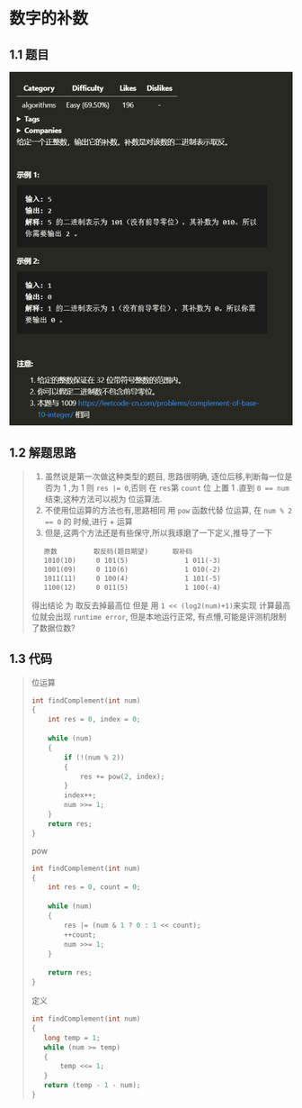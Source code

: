 # 数字的补数

## 1.1 题目
![alt](Question.png)

## 1.2 解题思路
> 1. 虽然说是第一次做这种类型的题目, 思路很明确, 逐位后移,判断每一位是否为 1 ,为 1 则 `res |= 0`,否则 在 `res`第 `count` 位 上置  1 .直到 `0 == num` 结束,这种方法可以视为 位运算法.  
> 2. 不使用位运算的方法也有,思路相同 用 `pow` 函数代替 位运算, 在 `num % 2 == 0` 的 时候,进行 + 运算
> 3. 但是,这两个方法还是有些保守,所以我琢磨了一下定义,推导了一下
>```
>    原数         取反码(题目期望)      取补码
>    1010(10)     0 101(5)              1 011(-3)
>    1001(09)     0 110(6)              1 010(-2)
>    1011(11)     0 100(4)              1 101(-5)
>    1100(12)     0 011(5)              1 100(-4)
> ```
> 得出结论 为 取反去掉最高位 但是 用 `1 << (log2(num)+1)`来实现 计算最高位就会出现 `runtime error`, 但是本地运行正常, 有点懵,可能是评测机限制了数据位数? 

## 1.3 代码
> 位运算
> ```c
> int findComplement(int num)
> {
>     int res = 0, index = 0;
> 
>     while (num)
>     {
>         if (!(num % 2))
>         {
>             res += pow(2, index);
>         }
>         index++;
>         num >>= 1;
>     }
>     return res;
> }
> ```
> pow
> ```c
> int findComplement(int num)
> {
>     int res = 0, count = 0;
> 
>     while (num)
>     {
>         res |= (num & 1 ? 0 : 1 << count);
>         ++count;
>         num >>= 1;
>     }
> 
>     return res;
> }
> ```
> 定义
> ```c
>int findComplement(int num)
>{
>    long temp = 1;
>    while (num >= temp)
>    {
>        temp <<= 1;
>    }
>    return (temp - 1 - num);
>}
> ```